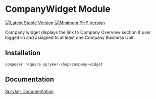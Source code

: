 # CompanyWidget Module
[![Latest Stable Version](https://poser.pugx.org/spryker-shop/company-widget/v/stable.svg)](https://packagist.org/packages/spryker-shop/company-widget)
[![Minimum PHP Version](https://img.shields.io/badge/php-%3E%3D%207.4-8892BF.svg)](https://php.net/)

Company widget displays the link to Company Overview section if user logged-in and assigned to at least one Company Business Unit.

## Installation

```
composer require spryker-shop/company-widget
```

## Documentation

[Spryker Documentation](https://academy.spryker.com/developing_with_spryker/module_guide/modules.html)
